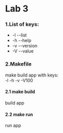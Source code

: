 # Lab 3
### 1.List of keys:
* -l --list
* -h --help
* -v --version
* -V --value

### 2.Makefile
make build app with keys:   
-l -h -v -V100 
#### 2.1 make build
build app

#### 2.2 make run
run app
